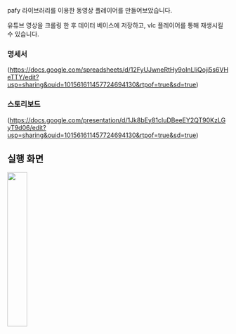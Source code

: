 pafy 라이브러리를 이용한 동영상 플레이어를 만들어보았습니다.

유튜브 영상을 크롤링 한 후 데이터 베이스에 저장하고, vlc 플레이어를 통해 재생시킬 수 있습니다.



### 명세서


(https://docs.google.com/spreadsheets/d/12FyUJwneRtHy9oInLIiQoji5s6VHeTTY/edit?usp=sharing&ouid=101561611457724694130&rtpof=true&sd=true)



### 스토리보드


(https://docs.google.com/presentation/d/1Jk8bEy81cIuDBeeEY2QT90KzLGyT9d06/edit?usp=sharing&ouid=101561611457724694130&rtpof=true&sd=true)





## 실행 화면 


<img src="https://user-images.githubusercontent.com/102031783/198501667-093fb6ab-266a-43f5-b7da-fa137ab6cd05.gif" widht="30%" height="30%"/>
